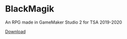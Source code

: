 # BlackMagik
An RPG made in GameMaker Studio 2 for TSA 2019-2020

[Download](https://rtsh.space/files/tsa-videogamedesign-2020)
